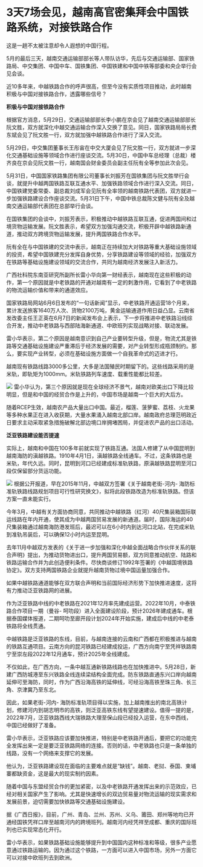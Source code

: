 

# 3天7场会见，越南高官密集拜会中国铁路系统，对接铁路合作

这是一趟不太被注意却令人遐想的中国行程。

5月的最后三天，越南交通运输部部长等人带队访华，先后与交通运输部、国家铁路局、中交集团、中国中车、国铁集团、中国铁建和中国中铁等部委和央企举行会见会谈。

近10多年来，中越铁路合作的呼声很高，但至今没有实质性项目推动，此时越南积极与中国对接铁路合作，透露哪些信号？

**积极与中国对接铁路合作**

根据官方消息，5月29日，交通运输部部长李小鹏在京会见了越南交通运输部部长阮文胜，双方就深化中越交通运输合作深入交换了意见。同日，国家铁路局局长费东斌会见了阮文胜一行，双方就加强中越铁路合作进行了深入交流。

5月29日，中交集团董事长王彤宙在中交大厦会见了阮文胜一行，双方就进一步深化交通基础设施等领域合作进行座谈交流。5月30日，中国中车总经理（总裁）楼齐良在京会见阮文胜一行，越南国会财金委员会副主任阮有全等参加此次会见。

5月31日，中国国家铁路集团有限公司董事长刘振芳在国铁集团与阮文胜举行会谈，就提升中越两国铁路互联互通水平、加强铁路领域合作进行深入交流。同日，中国铁建党委常委、副总裁刘成军会见阮有全率领的越南铁路代表团，双方就进一步加强铁路建设合作座谈交流。5月31日下午，中国中铁总裁陈文健与阮有全及越南交通运输部代表团在总部举行会谈。

在国铁集团的会谈中，刘振芳表示，积极推动中越铁路互联互通，促进两国间和过境货物运输发展。阮文胜表示，希望双方加强沟通交流，积极开辟中越铁路新通道，推动双方跨境货物运输发展，提升两国铁路合作水平。

阮有全在与中国铁建的交流中表示，越南正在持续加大对铁路等重大基础设施领域的投资，希望中国铁建充分发挥自身优势，分享铁路建设等领域的经验，加强双方在铁路等基础设施建设领域的交流合作，共同为越南经济发展注入新活力。

广西社科院东南亚研究所副所长雷小华向第一财经表示，越南现在这些积极的动作，第一个原因就是中老铁路的开通对越南有一定的刺激作用，它看到了中老铁路的物流运输价值和带来的通道效应。

国家铁路局网站6月6日发布的“一句话新闻”显示，中老铁路开通运营18个月来，累计发送旅客1640万人次、货物2100万吨，黄金运输通道作用日益凸显。云南省发改委主任王正英在6月7日的新闻发布会上表示，下一步将推进中老铁路沿线综合开发，推动中老铁路与西部陆海新通道、中欧班列实现战略对接、联动发展。

雷小华表示，第二个原因是越南意识到自己产业要转型升级，但是，物流尤其是铁路等交通基础设施建设严重滞后于经济发展的需要，对产业转型形成瓶颈制约。那么，要实现产业转型，必须在基础设施方面做一个自我革命式的迈进才行。

越南现有铁路线路3000多公里，大多是法国殖民时期留下的。这些线路采用的是米轨，即轨矩为1000mm。米轨铁路列车速度、载重性能都比较差。

![](https://inews.gtimg.com/om_bt/Ot4ydelbkb8HYim0stKt9BfDh7avG8gVEoM8RRMn2ABEEAA/1000)
雷小华认为，第三个原因就是现在全球经济不景气，越南对欧美出口下降比较明显，但是和中国的经贸合作是上升的，中国市场是越南一个巨大的大后方。

随着RCEP生效，越南农产品大量出口中国。最近，榴莲、菠萝蜜、荔枝、火龙果等多种水果正在进入收获期，大量水果涌入越南北部口岸。越南政府总理范明政近日要求主动采取紧急措施破解北部边境口岸拥堵困局，并促进农产品的出口活动。

**泛亚铁路建设能否提速**

实际上，越南和中国在100多年前就实现了铁路互通。法国人修建了从中国昆明到越南海防的滇越铁路。1910年4月1日，滇越铁路全线通车。不过，这条铁路也是米轨，年代久远。同时，昆明到河口已经建成标准轨铁路，原滇越铁路昆明至河口段仅保留部分货运功能。

![](https://inews.gtimg.com/om_bt/OulWbHMMa8t2SCeL_fJg3xTAxor2UH6Fr_NnTdaD6EWHEAA/1000)
根据公开报道，早在2015年11月，中越双方签署《关于越南老街-河内-
海防标准轨铁路线路规划项目可行性研究换文》，拟将此段铁路改造为标准轨铁路。但该方案一直未能实行。

今年3月，中越有关方面协商同意，共同推动中越铁路（红河）40尺集装箱国际联运线路在年内开通，使其成为中越两国贸易发展的新通道。届时，国际海运的40尺集装箱通过越南海防港发班后，最迟可以在6小时内到达河口北站，在完成米轨到准轨吊装后，可以确保12小时内运至昆明。

去年11月中越双方发表的《关于进一步加强和深化中越全面战略合作伙伴关系的联合声明》提出，为推动货物进出口，提升两国贸易额，双方同意推动航空、陆路和铁路运输合作并为此创造便利条件。尽快商谈修订1992年签署的《中越国境铁路协定》。双方支持两国铁路企业就提升越南货物过境中国运量加强合作。

如果中越铁路通道能够在双方联合声明和当前国际经济形势下加快推进速度，这将有力推动泛亚铁路网的进展。

作为泛亚铁路中线的中老铁路在2021年12月率先建成运营。2022年10月，中泰铁路合作项目一期（曼谷-
呵叻段）进入全面建设阶段，预计2026年建成通车。根据泰国媒体报道，二期呵叻至廊开段计划2024年开始实施，建成后中线的中老泰铁路将全线贯通。

中越铁路是泛亚铁路的东线，目前，与越南连接的云南和广西都在积极推进与越南的铁路互通项目。云南方向的昆河铁路已经建成投运，广西方向南宁至凭祥铁路南宁至崇左段2022年12月通车，预计2025年全线建成。

不仅如此，在广西方向，一条中越互通新铁路线路也在加快推进中。5月28日，新建广西防城港至东兴铁路全线连续梁结构全面完成。防东铁路直通东兴口岸向越南延伸可至海防，同时，作为广西沿海高铁的延伸线，可经沿海高铁至珠三角、长三角、京津冀乃至东北。

因此，如果老街-河内-
海防标准轨项目得以实施，加上越南推出的南北高铁计划，修建河内到胡志明市的高铁，则泛亚高铁东线有望提速建设。值得一提的是，2022年7月，泛亚铁路西线大瑞铁路大理至保山段已经投入运营，在东中西线，中国已经做好了准备。

雷小华表示，泛亚铁路应该要加快推进，特别是中老铁路开通后，要把它的功能完全发挥出来一定是要泛亚铁路网络的连接。否则的话，中老铁路也只是一条单独的线路，没有一个网络来支撑它的发展。

他认为，泛亚铁路建设现在面临的主要难点就是“缺钱”。越南、老挝、泰国、柬埔寨都缺资金，这是最大的现实制约因素。

随着中国与东盟经贸合作的更加紧密，以及中老铁路开通发挥出来的示范效应，已经对相关国家产生了影响。尤其是快速增长的双边贸易量对物流运输的现实需求和发展前景，迫切需要加快铁路等交通基础设施建设。

据《广西日报》，目前，广州、青岛、兰州、苏州、义乌、莆田、郑州等地均已开通经国铁凭祥口岸至越南河内的跨境班列。越南河内经凭祥至成都、重庆的国际班列也已实现常态化开行。

雷小华表示，如果铁路基础设施能够提升到中国国内这种标准和等级，很多产业愿意通过铁路运输的。因为通过这个铁路，一方面可以进入中国市场，另外一方面它可以对接中欧班列去到欧洲。

